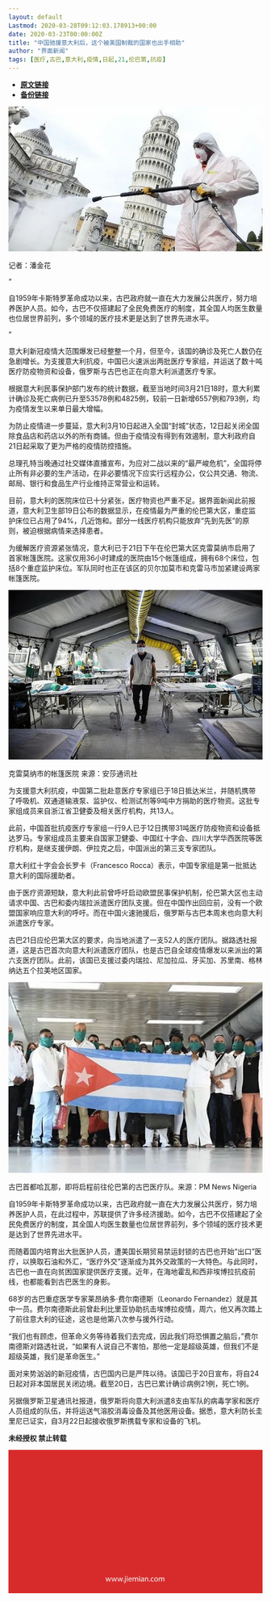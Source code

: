 ```yaml
---
layout: default
Lastmod: 2020-03-28T09:12:03.178913+00:00
date: 2020-03-23T00:00:00Z
title: "中国驰援意大利后，这个被美国制裁的国家也出手相助"
author: "界面新闻"
tags: [医疗,古巴,意大利,疫情,日起,21,伦巴第,抗疫]
---
```


* [**原文链接**](https://mp.weixin.qq.com/s/mg9Euaj2DNf1pci7IS6ETQ)
* [**备份链接**](http://archive.today/6dPbK)


![](/images/post/8768e86c3ab5fb4d97928cbc06a381fe.jpg)

记者：潘金花

“

  

自1959年卡斯特罗革命成功以来，古巴政府就一直在大力发展公共医疗，努力培养医护人员。如今，古巴不仅搭建起了全民免费医疗的制度，其全国人均医生数量也位居世界前列，多个领域的医疗技术更是达到了世界先进水平。

  

”

意大利新冠疫情大范围爆发已经整整一个月，但至今，该国的确诊及死亡人数仍在急剧增长。为支援意大利抗疫，中国已火速派出两批医疗专家组，并运送了数十吨医疗防疫物资和设备，俄罗斯与古巴也正在向意大利派遣医疗专家。

根据意大利民事保护部门发布的统计数据，截至当地时间3月21日18时，意大利累计确诊及死亡病例已升至53578例和4825例，较前一日新增6557例和793例，均为疫情发生以来单日最大增幅。

为防止疫情进一步蔓延，意大利3月10日起进入全国“封城”状态，12日起关闭全国除食品店和药店以外的所有商铺。但由于疫情没有得到有效遏制，意大利政府自21日起采取了更为严格的疫情防控措施。

总理孔特当晚通过社交媒体直播宣布，为应对二战以来的“最严峻危机”，全国将停止所有非必要的生产活动，在非必要情况下应实行远程办公，仅公共交通、物流、邮局、银行和食品生产行业维持正常营业和运转。

目前，意大利的医院床位已十分紧张，医疗物资也严重不足。据界面新闻此前报道，意大利卫生部19日公布的数据显示，在疫情最为严重的伦巴第大区，重症监护床位已占用了94%，几近饱和。部分一线医疗机构只能放弃“先到先医”的原则，被迫根据病情来选择患者。

为缓解医疗资源紧张情况，意大利已于21日下午在伦巴第大区克雷莫纳市启用了首家帐篷医院。这家仅用36小时建成的医院由15个帐篷组成，拥有68个床位，包括8个重症监护床位。军队同时也正在该区的贝尔加莫市和克雷马市加紧建设两家帐篷医院。

![](/images/post/1306cc2a460f6664363dd31425199ec5.jpg)

克雷莫纳市的帐篷医院 来源：安莎通讯社

为支援意大利抗疫，中国第二批赴意医疗专家组已于18日抵达米兰，并随机携带了呼吸机、双通道输液泵、监护仪、检测试剂等9吨中方捐助的医疗物资。这批专家组成员来自浙江省卫健委及相关医疗机构，共13人。

此前，中国首批抗疫医疗专家组一行9人已于12日携带31吨医疗防疫物资和设备抵达罗马。专家组成员主要来自国家卫健委、中国红十字会、四川大学华西医院等医疗机构，是继支援伊朗、伊拉克之后，中国派出的第三支专家团队。

意大利红十字会会长罗卡（Francesco Rocca）表示，中国专家组是第一批抵达意大利的国际援助者。

由于医疗资源短缺，意大利此前曾呼吁启动欧盟民事保护机制，伦巴第大区也主动请求中国、古巴和委内瑞拉派遣医疗团队支援。但在中国作出回应前，没有一个欧盟国家响应意大利的呼吁。而在中国火速驰援后，俄罗斯与古巴本周末也向意大利派遣医疗专家。

古巴21日应伦巴第大区的要求，向当地派遣了一支52人的医疗团队。据路透社报道，这是古巴首次向意大利派遣医疗团队，也是古巴自全球疫情爆发以来派出的第六支医疗团队。此前，该国已支援过委内瑞拉、尼加拉瓜、牙买加、苏里南、格林纳达五个拉美地区国家。

![](/images/post/a21359aa2fb981969a5f51f54f6656e7.jpg)

古巴首都哈瓦那，即将启程前往伦巴第的古巴医疗队。来源：PM News Nigeria

自1959年卡斯特罗革命成功以来，古巴政府就一直在大力发展公共医疗，努力培养医护人员，在此过程中，苏联提供了许多经济援助。如今，古巴不仅搭建起了全民免费医疗的制度，其全国人均医生数量也位居世界前列，多个领域的医疗技术更是达到了世界先进水平。

而随着国内培育出大批医护人员，遭美国长期贸易禁运封锁的古巴也开始“出口”医疗，以换取石油和外汇，“医疗外交”逐渐成为其外交政策的一大特色。与此同时，古巴也一直在向贫困国家提供医疗支援。近年，在海地霍乱和西非埃博拉抗疫前线，也都能看到古巴医生的身影。

68岁的古巴重症医学专家莱昂纳多·费尔南德斯（Leonardo Fernandez）就是其中一员。费尔南德斯此前曾赴利比里亚协助抗击埃博拉疫情，周六，他又再次踏上了前往意大利的征途，这也是他第八次参与援外行动。

“我们也有顾虑，但革命义务等待着我们去完成，因此我们将恐惧置之脑后，”费尔南德斯对路透社说，“如果有人说自己不害怕，那他一定是超级英雄，但我们不是超级英雄，我们是革命医生。”

面对来势汹汹的新冠疫情，古巴国内已是严阵以待。该国已于20日宣布，将自24日起对非本国居民关闭边境。截至20日，古巴已累计确诊病例21例，死亡1例。

另据俄罗斯卫星通讯社报道，俄罗斯将向意大利派遣8支由军队的病毒学家和医疗人员组成的队伍，并将运送气溶胶消毒设备及其他医用设备。据悉，意大利防长圭里尼已证实，自3月22日起接收俄罗斯携载专家和设备的飞机。

  

**未经授权 禁止转载**

  

  

![](/images/post/3ef9527fd7edfb43b0c70486c7a956af.jpg)

